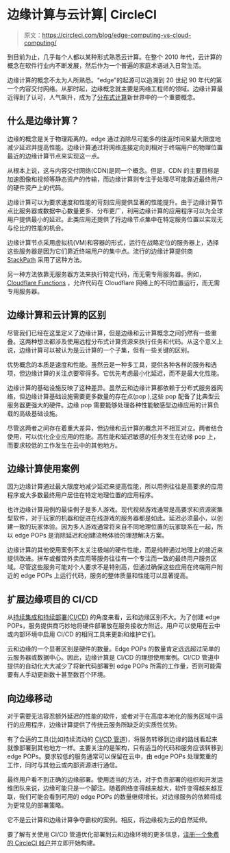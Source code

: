 # 边缘计算与云计算| CircleCI

> 原文：<https://circleci.com/blog/edge-computing-vs-cloud-computing/>

到目前为止，几乎每个人都以某种形式熟悉云计算。在整个 2010 年代，云计算的概念在软件行业内不断发展，然后作为一个普遍的家庭术语进入日常生活。

边缘计算的概念不太为人所熟悉。“edge”的起源可以追溯到 20 世纪 90 年代的第一个内容交付网络。从那时起，边缘概念就主要是网络工程师的领域。边缘计算最近得到了认可，人气飙升，成为了[分布式计算](https://circleci.com/blog/distributed-systems/)新世界中的一个重要概念。

## 什么是边缘计算？

边缘的概念是关于物理距离的。edge 通过消除尽可能多的往返时间来最大限度地减少延迟并提高性能。边缘计算通过将网络连接定向到相对于终端用户的物理位置最近的边缘计算节点来实现这一点。

从根本上说，这与内容交付网络(CDN)是同一个概念。但是，CDN 的主要目标是加速图像和视频等静态资产的传输，而边缘计算则专注于处理尽可能靠近最终用户的硬件资产上的代码。

边缘计算可以为要求速度和性能的苛刻应用提供显著的性能提升。由于边缘计算节点比服务器或数据中心数量更多、分布更广，利用边缘计算的应用程序可以为全球用户提供最小的延迟。此类应用还提供了将边缘节点集中在特定服务位置以实现无与伦比的性能的机会。

边缘计算节点采用虚拟机(VM)和容器的形式，运行在战略定位的服务器上，选择这些服务器是因为它们靠近终端用户的集中点。流行的边缘计算提供商 [StackPath](https://www.stackpath.com/products/edge-compute) 采用了这种方法。

另一种方法依靠无服务器方法来执行特定代码，而无需专用服务器。例如， [Cloudflare Functions](https://developers.cloudflare.com/pages/platform/functions) ，允许代码在 Cloudflare 网络上的不同位置运行，而无需专用服务器。

## 边缘计算和云计算的区别

尽管我们已经在这里定义了边缘计算，但是边缘和云计算概念之间仍然有一些重叠。这两种想法都涉及使用远程分布式计算资源来执行任务和代码。从这个意义上说，边缘计算可以被认为是云计算的一个子集，但有一些关键的区别。

优势概念的本质是速度和性能。虽然云是一种多工具，提供各种各样的服务和选项，但边缘计算的关注点要窄得多。它优先考虑最小化延迟，而不是最大化性能。

边缘计算的基础设施反映了这种差异。虽然云和边缘计算都依赖于分布式服务器网络，但边缘计算基础设施需要更多数量的存在点(pop ),这些 pop 配备了比典型云服务器更强大的硬件。边缘 pop 需要能够处理各种性能敏感型边缘应用的计算负载的高级基础设施。

尽管这两者之间存在着重大差异，但边缘和云计算的概念并不相互对立。两者结合使用，可以优化企业应用的性能。高性能和延迟敏感的任务发生在边缘 pop 上，而要求较低的工作发生在云中的其他地方。

## 边缘计算使用案例

因为边缘计算通过最大限度地减少延迟来提高性能，所以用例往往是高要求的应用程序或大多数最终用户居住在特定地理位置的应用程序。

也许边缘计算用例的最佳例子是多人游戏。现代视频游戏通常是高要求和资源密集型软件，对于玩家的机器和促进在线游戏的服务器都是如此。延迟必须最小，以创建一致的玩家体验。因为多人游戏通常将来自不同地理位置的玩家联系在一起，所以 edge POPs 是消除延迟和创建流畅体验的理想解决方案。

边缘计算的其他使用案例不太关注极端的硬件性能，而是纯粹通过地理上的接近来提供改进。拼车或餐馆外卖应用等服务往往有一个专注而一致的最终用户服务区域。尽管这些服务可能对个人要求不是特别高，但通过确保这些应用在终端用户附近的 edge POPs 上运行代码，服务的整体质量和性能可以显著提高。

## 扩展边缘项目的 CI/CD

从[持续集成和持续部署(CI/CD)](https://circleci.com/continuous-integration/) 的角度来看，云和边缘区别不大。为了创建 edge POPs，服务提供商巧妙地将硬件部署放在服务接收方附近。用户可以使用在云中或内部环境中启用 CI/CD 的相同工具来更新和维护它们。

云和边缘的一个显著区别是硬件的数量。Edge POPs 的数量肯定远远超过简单的云服务器或数据中心。因此，边缘计算是 CI/CD 的理想使用案例。CI/CD 管道中提供的自动化大大减少了将新代码部署到 edge POPs 所需的工作量，否则可能需要有人手动更新数十甚至数百个环境。

## 向边缘移动

对于需要无法容忍额外延迟的性能的软件，或者对于在高度本地化的服务区域中运行的应用程序，边缘计算提供了传统云服务所缺乏的实质性优势。

有了合适的工具(比如持续流动的 [CI/CD 管道](https://circleci.com/blog/what-is-a-ci-cd-pipeline/))，将服务转移到边缘的路线看起来就像部署到其他地方一样。主要关注的是架构，只有适当的代码和服务应该转移到 edge POPs。要求较低的服务通常可以保留在云中，由 edge POPs 处理繁重的工作，同时与其他云或内部资源进行通信。

最终用户看不到正确的边缘部署。使用适当的方法，对于负责部署的组织和开发运维团队来说，边缘可能只是一个脚注。随着网络变得越来越大，软件变得越来越互联，我们可能会看到可用的 edge POPs 的数量继续增长。对边缘服务的依赖将成为更常见的部署策略。

它不是云计算和边缘计算争夺霸权的案例。相反，将边缘视为云的自然延伸。

要了解有关使用 CI/CD 管道优化部署到云和边缘环境的更多信息，[注册一个免费的 CircleCI 帐户](https://circleci.com/signup/)并立即开始构建。